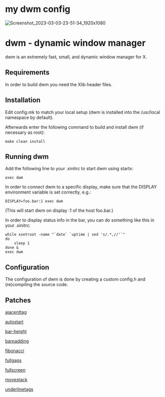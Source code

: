 my dwm config
============================

![Screenshot_2023-03-03-23-51-34_1920x1080](https://user-images.githubusercontent.com/125738354/223148206-550b9881-9cf2-49d0-9360-e3b996339eed.png)

dwm - dynamic window manager
============================
dwm is an extremely fast, small, and dynamic window manager for X.


Requirements
------------
In order to build dwm you need the Xlib header files.


Installation
------------
Edit config.mk to match your local setup (dwm is installed into
the /usr/local namespace by default).

Afterwards enter the following command to build and install dwm (if
necessary as root):

    make clean install


Running dwm
-----------
Add the following line to your .xinitrc to start dwm using startx:

    exec dwm

In order to connect dwm to a specific display, make sure that
the DISPLAY environment variable is set correctly, e.g.:

    DISPLAY=foo.bar:1 exec dwm

(This will start dwm on display :1 of the host foo.bar.)

In order to display status info in the bar, you can do something
like this in your .xinitrc:

    while xsetroot -name "`date` `uptime | sed 's/.*,//'`"
    do
    	sleep 1
    done &
    exec dwm


Configuration
-------------
The configuration of dwm is done by creating a custom config.h
and (re)compiling the source code.

Patches
-------------

[ajacenttag](https://dwm.suckless.org/patches/adjacenttag/)

[autostart](https://dwm.suckless.org/patches/autostart/)

[bar-height](https://dwm.suckless.org/patches/bar_height/)

[barpadding](https://dwm.suckless.org/patches/barpadding/)

[fibonacci](https://dwm.suckless.org/patches/fibonacci/)

[fullgaps](https://dwm.suckless.org/patches/fullgaps/)

[fullscreen](https://dwm.suckless.org/patches/fullscreen/)

[movestack](https://dwm.suckless.org/patches/movestack/)

[underlinetags](https://dwm.suckless.org/patches/underlinetags/)
